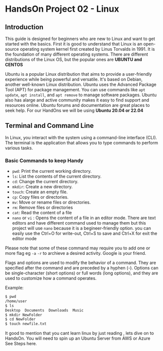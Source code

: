 # HandsOn Project 02 - Linux 

## Introduction

This guide is designed for beginners who are new to Linux and want to get started with the basics. First it is good to understand that Linux is an open-source operating system kernel first created by Linus Torvalds in 1991. It is the foundation of many different operating systems. There are different distributions of the Linux OS, but the popular ones are **UBUNTU and CENTOS**

Ubuntu is a popular Linux distribution that aims to provide a user-friendly experience while being powerful and versatile. It's based on Debian, another well-known Linux distribution. Ubuntu uses the Advanced Package Tool (APT) for package management. You can use commands like `apt update`, `apt install`, and `apt remove` to manage software packages. Ubuntu also has alarge and active community makes it easy to find support and resources online. Ubuntu forums and documentation are great places to seek help. For our HandOns we will be using **Ubuntu 20.04 or 22.04**

## Terminal and Command Line

In Linux, you interact with the system using a command-line interface (CLI). The terminal is the application that allows you to type commands to perform various tasks.

### Basic Commands to keep Handy

- `pwd`: Print the current working directory.
- `ls`: List the contents of the current directory.
- `cd`: Change the current directory.
- `mkdir`: Create a new directory.
- `touch`: Create an empty file.
- `cp`: Copy files or directories.
- `mv`: Move or rename files or directories.
- `rm`: Remove files or directories
- `cat`: Read the content of a file
- `nano` or `vi` : Opens the content of a file in an editor mode. There are text editors and have different command used to manage them but this project will use `nano` because it is a begineer-friendly option. you can easily use the  Ctrl+O for write-out, Ctrl+S to save and  Ctrl+X for exit the editor mode

Please note that some of these command may require you to add one or more flag eg `-a`  `-r` to archieve a desired activity. Google is your friend. 

Flags and options are used to modify the behavior of a command. They are specified after the command and are preceded by a hyphen (-). Options can be single-character (short options) or full words (long options), and they are used to customize how a command operates.


Example:
```bash
$ pwd
/home/user
$ ls 
Desktop  Documents  Downloads  Music
$ mkdir NewFolder
$ cd NewFolder
$ touch newfile.txt

```
It good to mention that you cant learn linux by just reading , lets dive on to HandsOn.
You will need to spin up an Ubuntu Server from AWS or Azure 
See Steps here. 
